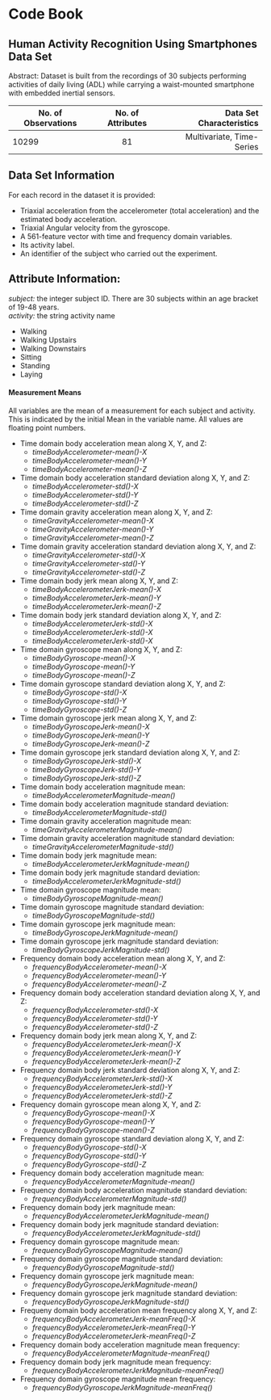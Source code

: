 # Code Book
## Human Activity Recognition Using Smartphones Data Set 

Abstract: Dataset is built from the recordings of 30 subjects performing activities of daily living (ADL) while carrying a waist-mounted smartphone with embedded inertial sensors.

| No. of Observations| No. of Attributes | Data Set Characteristics |
| ------------- |:-------------:| -----:|
| 10299    | 81 | Multivariate, Time-Series |

## Data Set Information
For each record in the dataset it is provided: 
- Triaxial acceleration from the accelerometer (total acceleration) and the estimated body acceleration. 
- Triaxial Angular velocity from the gyroscope. 
- A 561-feature vector with time and frequency domain variables. 
- Its activity label. 
- An identifier of the subject who carried out the experiment.

## Attribute Information:
*subject:* the integer subject ID. There are 30 subjects within an age bracket of 19-48 years.   
*activity:* the string activity name
- Walking
- Walking Upstairs
- Walking Downstairs
- Sitting
- Standing
- Laying  

#### Measurement Means
All variables are the mean of a measurement for each subject and activity. This is indicated by the initial Mean in the variable name. All values are floating point numbers.

   - Time domain body acceleration mean along X, Y, and Z:   
     * *timeBodyAccelerometer-mean()-X*   
     * *timeBodyAccelerometer-mean()-Y*   
     * *timeBodyAccelerometer-mean()-Z*
   - Time domain body acceleration standard deviation along X, Y, and Z:
     * *timeBodyAccelerometer-std()-X*
     * *timeBodyAccelerometer-std()-Y*
     * *timeBodyAccelerometer-std()-Z*
   - Time domain gravity acceleration mean along X, Y, and Z:
     * *timeGravityAccelerometer-mean()-X*
     * *timeGravityAccelerometer-mean()-Y*
     * *timeGravityAccelerometer-mean()-Z*
   - Time domain gravity acceleration standard deviation along X, Y, and Z:
     * *timeGravityAccelerometer-std()-X*
     * *timeGravityAccelerometer-std()-Y*
     * *timeGravityAccelerometer-std()-Z*
   - Time domain body jerk mean along X, Y, and Z:
     * *timeBodyAccelerometerJerk-mean()-X*
     * *timeBodyAccelerometerJerk-mean()-Y*
     * *timeBodyAccelerometerJerk-mean()-Z*
   - Time domain body jerk standard deviation along X, Y, and Z:
     * *timeBodyAccelerometerJerk-std()-X*
     * *timeBodyAccelerometerJerk-std()-X*
     * *timeBodyAccelerometerJerk-std()-X*
   - Time domain gyroscope mean along X, Y, and Z:
     * *timeBodyGyroscope-mean()-X*
     * *timeBodyGyroscope-mean()-Y*
     * *timeBodyGyroscope-mean()-Z*
   - Time domain gyroscope standard deviation along X, Y, and Z:
     * *timeBodyGyroscope-std()-X*
     * *timeBodyGyroscope-std()-Y*
     * *timeBodyGyroscope-std()-Z*
   - Time domain gyroscope jerk mean along X, Y, and Z:
     * *timeBodyGyroscopeJerk-mean()-X*
     * *timeBodyGyroscopeJerk-mean()-Y*
     * *timeBodyGyroscopeJerk-mean()-Z*
   - Time domain gyroscope jerk standard deviation along X, Y, and Z:
     * *timeBodyGyroscopeJerk-std()-X*
     * *timeBodyGyroscopeJerk-std()-Y*
     * *timeBodyGyroscopeJerk-std()-Z*
   - Time domain body acceleration magnitude mean:
     * *timeBodyAccelerometerMagnitude-mean()*
   - Time domain body acceleration magnitude standard deviation:
     * *timeBodyAccelerometerMagnitude-std()*
   - Time domain gravity acceleration magnitude mean:
     * *timeGravityAccelerometerMagnitude-mean()*
   - Time domain gravity acceleration magnitude standard deviation:
      * *timeGravityAccelerometerMagnitude-std()*
   - Time domain body jerk magnitude mean:
     * *timeBodyAccelerometerJerkMagnitude-mean()*
   - Time domain body jerk magnitude standard deviation:
     * *timeBodyAccelerometerJerkMagnitude-std()*
   - Time domain gyroscope magnitude mean:
     * *timeBodyGyroscopeMagnitude-mean()*
   - Time domain gyroscope magnitude standard deviation:
     * *timeBodyGyroscopeMagnitude-std()*
   - Time domain gyroscope jerk magnitude mean:
     * *timeBodyGyroscopeJerkMagnitude-mean()*
   - Time domain gyroscope jerk magnitude standard deviation:
     * *timeBodyGyroscopeJerkMagnitude-std()*
   - Frequency domain body acceleration mean along X, Y, and Z:
     * *frequencyBodyAccelerometer-mean()-X*
     * *frequencyBodyAccelerometer-mean()-Y*
     * *frequencyBodyAccelerometer-mean()-Z*
   - Frequency domain body acceleration standard deviation along X, Y, and Z:
     * *frequencyBodyAccelerometer-std()-X*
     * *frequencyBodyAccelerometer-std()-Y*
     * *frequencyBodyAccelerometer-std()-Z*
   - Frequency domain body jerk mean along X, Y, and Z:
     * *frequencyBodyAccelerometerJerk-mean()-X*
     * *frequencyBodyAccelerometerJerk-mean()-Y*
     * *frequencyBodyAccelerometerJerk-mean()-Z*
   - Frequency domain body jerk standard deviation along X, Y, and Z:
     * *frequencyBodyAccelerometerJerk-std()-X*
     * *frequencyBodyAccelerometerJerk-std()-Y*
     * *frequencyBodyAccelerometerJerk-std()-Z*
   - Frequency domain gyroscope mean along X, Y, and Z:
     * *frequencyBodyGyroscope-mean()-X*
     * *frequencyBodyGyroscope-mean()-Y*
     * *frequencyBodyGyroscope-mean()-Z*
   - Frequency domain gyroscope standard deviation along X, Y, and Z:
     * *frequencyBodyGyroscope-std()-X*
     * *frequencyBodyGyroscope-std()-Y*
     * *frequencyBodyGyroscope-std()-Z*
   - Frequency domain body acceleration magnitude mean:
     * *frequencyBodyAccelerometerMagnitude-mean()*
   - Frequency domain body acceleration magnitude standard deviation:
     * *frequencyBodyAccelerometerMagnitude-std()*
   - Frequency domain body jerk magnitude mean:
     * *frequencyBodyAccelerometerJerkMagnitude-mean()*
   - Frequency domain body jerk magnitude standard deviation:
     * *frequencyBodyAccelerometerJerkMagnitude-std()*
   - Frequency domain gyroscope magnitude mean:
     * *frequencyBodyGyroscopeMagnitude-mean()*
   - Frequency domain gyroscope magnitude standard deviation:
     * *frequencyBodyGyroscopeMagnitude-std()*
   - Frequency domain gyroscope jerk magnitude mean:
     * *frequencyBodyGyroscopeJerkMagnitude-mean()*
   - Frequency domain gyroscope jerk magnitude standard deviation:
     * *frequencyBodyGyroscopeJerkMagnitude-std()*
   - Frequeny domain body acceleration mean frequency along X, Y, and Z:
     * *frequencyBodyAccelerometerJerk-meanFreq()-X*
     * *frequencyBodyAccelerometerJerk-meanFreq()-Y*
     * *frequencyBodyAccelerometerJerk-meanFreq()-Z*
   - Frequency domain body acceleration magnitude mean frequency:
     * *frequencyBodyAccelerometerMagnitude-meanFreq()*
   - Frequency domain body jerk magnitude mean frequency:
     * *frequencyBodyAccelerometerJerkMagnitude-meanFreq()*
   - Frequency domain gyroscope magnitude mean frequency:
     * *frequencyBodyGyroscopeJerkMagnitude-meanFreq()*



